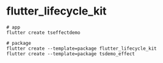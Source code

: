 # flutter_lifecycle_kit



```shell
# app
flutter create tseffectdemo

# package
flutter create --template=package flutter_lifecycle_kit
flutter create --template=package tsdemo_effect
```

